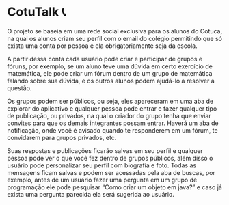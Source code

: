 # CotuTalk 📞
O projeto se baseia em uma rede social exclusiva para os alunos do Cotuca, na qual os alunos criam seu perfil com o email do colégio permitindo que só exista uma conta por pessoa e ela obrigatoriamente seja da escola. 

A partir dessa conta cada usuário pode criar e participar de grupos e fóruns, por exemplo, se um aluno teve uma dúvida em certo exercício de matemática, ele pode criar um fórum dentro de um grupo de matemática falando sobre sua dúvida, e os outros alunos podem ajudá-lo a resolver a questão. 
        
Os grupos podem ser públicos, ou seja, eles apareceram em uma aba de explorar do aplicativo e qualquer pessoa pode entrar e fazer qualquer tipo de publicação, ou privados, na qual o criador do grupo tenha que enviar convites para que os demais integrantes possam entrar.
Haverá um aba de notificação, onde você é avisado quando te responderem em um fórum, te convidarem para grupos privados, etc.

Suas respostas e publicações ficarão salvas em seu perfil e qualquer pessoa pode ver o que você fez dentro de grupos públicos, além disso o usuário pode personalizar seu perfil com biografia e foto.
Todas as mensagens ficam salvas e podem ser acessadas pela aba de buscas, por exemplo, antes de um usuário fazer uma pergunta em um grupo de programação ele pode pesquisar “Como criar um objeto em java?” e caso já exista uma pergunta parecida ela será sugerida ao usuário.
